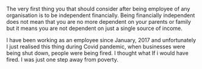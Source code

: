 The very first thing you that should consider after being employee of any organisation is to be independent financially. Being financially independent does not mean that you are no more dependent on your parents or family but it means you are not dependent on just a single source of income.



I have been working as an employee since January, 2017 and unfortunately I just realised this thing during Covid pandemic, when businesses were being shut down, people were being fired. I thought what If i would have fired. I was just one step away from poverty.



